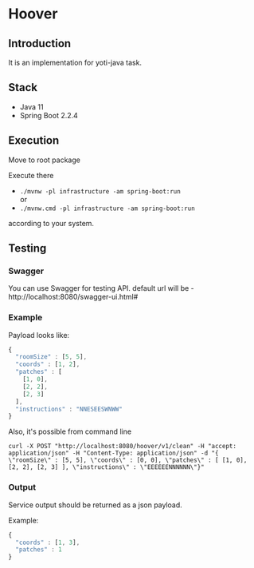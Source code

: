 Hoover
============

## Introduction
It is an implementation for yoti-java task.

## Stack
- Java 11
- Spring Boot 2.2.4

## Execution
Move to root package

Execute there
- ```./mvnw -pl infrastructure -am spring-boot:run```
<br /> or
- ```./mvnw.cmd -pl infrastructure -am spring-boot:run```

according to your system.

## Testing
### Swagger
You can use Swagger for testing API.
default url will be - http://localhost:8080/swagger-ui.html#

### Example
Payload looks like:
```javascript
{
  "roomSize" : [5, 5],
  "coords" : [1, 2],
  "patches" : [
    [1, 0],
    [2, 2],
    [2, 3]
  ],
  "instructions" : "NNESEESWNWW"
}
```
Also, it's possible from command line
```
curl -X POST "http://localhost:8080/hoover/v1/clean" -H "accept: application/json" -H "Content-Type: application/json" -d "{ \"roomSize\" : [5, 5], \"coords\" : [0, 0], \"patches\" : [ [1, 0], [2, 2], [2, 3] ], \"instructions\" : \"EEEEEENNNNNN\"}"
```

### Output
Service output should be returned as a json payload.

Example:

```javascript
{
  "coords" : [1, 3],
  "patches" : 1
}
```
